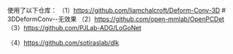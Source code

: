 使用了以下仓库：
（1）https://github.com/liamchalcroft/Deform-Conv-3D  # 3DDeformConv--无效果
（2）https://github.com/open-mmlab/OpenPCDet
（3）https://github.com/PJLab-ADG/LoGoNet

（4）https://github.com/sotiraslab/dlk
